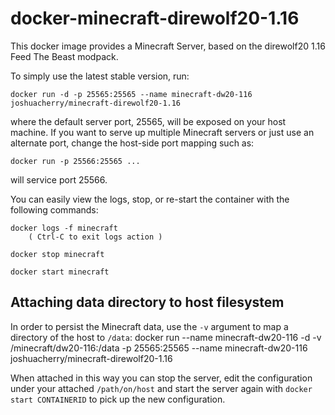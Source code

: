 # docker-minecraft-direwolf20-1.16

This docker image provides a Minecraft Server, based on the direwolf20 1.16 Feed
The Beast modpack.

To simply use the latest stable version, run:

    docker run -d -p 25565:25565 --name minecraft-dw20-116 joshuacherry/minecraft-direwolf20-1.16

where the default server port, 25565, will be exposed on your host machine. If
you want to serve up multiple Minecraft servers or just use an alternate port,
change the host-side port mapping such as:

    docker run -p 25566:25565 ...

will service port 25566.

You can easily view the logs, stop, or re-start the container with the following commands:

    docker logs -f minecraft
        ( Ctrl-C to exit logs action )

    docker stop minecraft

    docker start minecraft

## Attaching data directory to host filesystem

In order to persist the Minecraft data, use the `-v` argument to map a directory of the host to
``/data``:
    docker run --name minecraft-dw20-116 -d -v /minecraft/dw20-116:/data -p 25565:25565 --name minecraft-dw20-116 joshuacherry/minecraft-direwolf20-1.16

When attached in this way you can stop the server, edit the configuration under
your attached ``/path/on/host`` and start the server again with `docker start
CONTAINERID` to pick up the new configuration.
